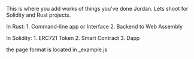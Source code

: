This is where you add works of things you've done Jordan. Lets shoot for Solidity and Rust projects.

In Rust: 1. Command-line app or Interface 2. Backend to Web Assembly

In Solidity: 1. ERC721 Token 2. Smart Contract 3. Dapp

the page format is located in \_example.js
